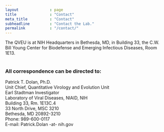 ```yaml
---
layout              : page
title               : "Contact"
meta_title          : "Contact"
subheadline         : "Contact the Lab."
permalink           : "/contact/"
---
```

The QVEU is at NIH Headquarters in Bethesda, MD, in Building 33, the C.W. Bill Young Center for Biodefense and Emerging Infectious Diseases, Room 1E13.<br/><br/>


### All correspondence can be directed to:<br/>
Patrick T. Dolan, Ph.D.<br/>
Unit Chief, Quantitative Virology and Evolution Unit<br/>
Earl Stadtman Investigator<br/>
Laboratory of Viral Diseases, NIAID, NIH<br/>
Building 33, Rm. 1E13C.4<br/>
33 North Drive, MSC 3210<br/>
Bethesda, MD 20892-3210<br/>
Phone: 989-600-0117<br/>
E-mail: Patrick.Dolan -at- nih.gov
